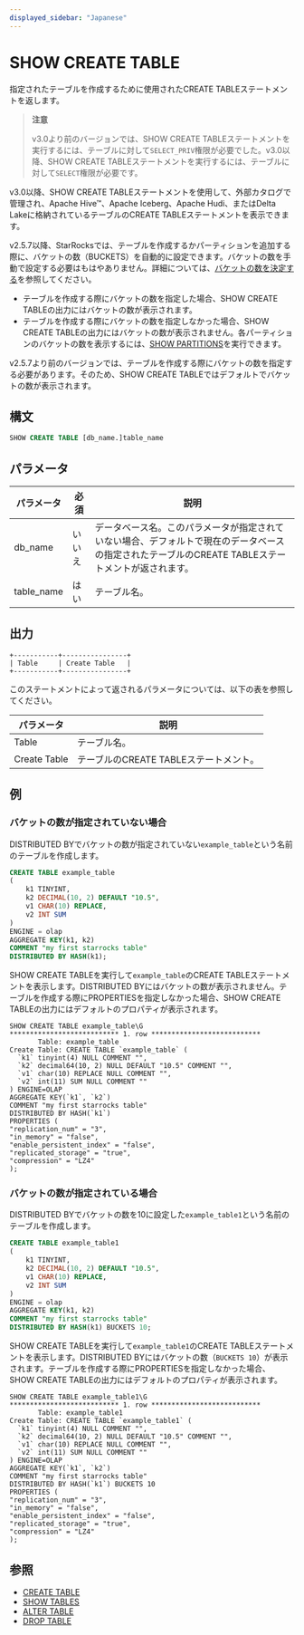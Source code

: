 ```yaml
---
displayed_sidebar: "Japanese"
---
```


# SHOW CREATE TABLE

指定されたテーブルを作成するために使用されたCREATE TABLEステートメントを返します。

> **注意**
>
> v3.0より前のバージョンでは、SHOW CREATE TABLEステートメントを実行するには、テーブルに対して`SELECT_PRIV`権限が必要でした。v3.0以降、SHOW CREATE TABLEステートメントを実行するには、テーブルに対して`SELECT`権限が必要です。

v3.0以降、SHOW CREATE TABLEステートメントを使用して、外部カタログで管理され、Apache Hive™、Apache Iceberg、Apache Hudi、またはDelta Lakeに格納されているテーブルのCREATE TABLEステートメントを表示できます。

v2.5.7以降、StarRocksでは、テーブルを作成するかパーティションを追加する際に、バケットの数（BUCKETS）を自動的に設定できます。バケットの数を手動で設定する必要はもはやありません。詳細については、[バケットの数を決定する](../../../table_design/Data_distribution.md#determine-the-number-of-buckets)を参照してください。

- テーブルを作成する際にバケットの数を指定した場合、SHOW CREATE TABLEの出力にはバケットの数が表示されます。
- テーブルを作成する際にバケットの数を指定しなかった場合、SHOW CREATE TABLEの出力にはバケットの数が表示されません。各パーティションのバケットの数を表示するには、[SHOW PARTITIONS](SHOW_PARTITIONS.md)を実行できます。

v2.5.7より前のバージョンでは、テーブルを作成する際にバケットの数を指定する必要があります。そのため、SHOW CREATE TABLEではデフォルトでバケットの数が表示されます。

## 構文

```SQL
SHOW CREATE TABLE [db_name.]table_name
```

## パラメータ

| **パラメータ** | **必須** | **説明**                                                     |
| -------------- | --------- | ------------------------------------------------------------ |
| db_name        | いいえ    | データベース名。このパラメータが指定されていない場合、デフォルトで現在のデータベースの指定されたテーブルのCREATE TABLEステートメントが返されます。 |
| table_name     | はい      | テーブル名。                                                 |

## 出力

```Plain
+-----------+----------------+
| Table     | Create Table   |                                               
+-----------+----------------+
```

このステートメントによって返されるパラメータについては、以下の表を参照してください。

| **パラメータ** | **説明**                   |
| -------------- | -------------------------- |
| Table          | テーブル名。               |
| Create Table   | テーブルのCREATE TABLEステートメント。 |

## 例

### バケットの数が指定されていない場合

DISTRIBUTED BYでバケットの数が指定されていない`example_table`という名前のテーブルを作成します。

```SQL
CREATE TABLE example_table
(
    k1 TINYINT,
    k2 DECIMAL(10, 2) DEFAULT "10.5",
    v1 CHAR(10) REPLACE,
    v2 INT SUM
)
ENGINE = olap
AGGREGATE KEY(k1, k2)
COMMENT "my first starrocks table"
DISTRIBUTED BY HASH(k1);
```

SHOW CREATE TABLEを実行して`example_table`のCREATE TABLEステートメントを表示します。DISTRIBUTED BYにはバケットの数が表示されません。テーブルを作成する際にPROPERTIESを指定しなかった場合、SHOW CREATE TABLEの出力にはデフォルトのプロパティが表示されます。

```Plain
SHOW CREATE TABLE example_table\G
*************************** 1. row ***************************
       Table: example_table
Create Table: CREATE TABLE `example_table` (
  `k1` tinyint(4) NULL COMMENT "",
  `k2` decimal64(10, 2) NULL DEFAULT "10.5" COMMENT "",
  `v1` char(10) REPLACE NULL COMMENT "",
  `v2` int(11) SUM NULL COMMENT ""
) ENGINE=OLAP 
AGGREGATE KEY(`k1`, `k2`)
COMMENT "my first starrocks table"
DISTRIBUTED BY HASH(`k1`)
PROPERTIES (
"replication_num" = "3",
"in_memory" = "false",
"enable_persistent_index" = "false",
"replicated_storage" = "true",
"compression" = "LZ4"
);
```

### バケットの数が指定されている場合

DISTRIBUTED BYでバケットの数を10に設定した`example_table1`という名前のテーブルを作成します。

```SQL
CREATE TABLE example_table1
(
    k1 TINYINT,
    k2 DECIMAL(10, 2) DEFAULT "10.5",
    v1 CHAR(10) REPLACE,
    v2 INT SUM
)
ENGINE = olap
AGGREGATE KEY(k1, k2)
COMMENT "my first starrocks table"
DISTRIBUTED BY HASH(k1) BUCKETS 10;
```

SHOW CREATE TABLEを実行して`example_table1`のCREATE TABLEステートメントを表示します。DISTRIBUTED BYにはバケットの数（`BUCKETS 10`）が表示されます。テーブルを作成する際にPROPERTIESを指定しなかった場合、SHOW CREATE TABLEの出力にはデフォルトのプロパティが表示されます。

```plain
SHOW CREATE TABLE example_table1\G
*************************** 1. row ***************************
       Table: example_table1
Create Table: CREATE TABLE `example_table1` (
  `k1` tinyint(4) NULL COMMENT "",
  `k2` decimal64(10, 2) NULL DEFAULT "10.5" COMMENT "",
  `v1` char(10) REPLACE NULL COMMENT "",
  `v2` int(11) SUM NULL COMMENT ""
) ENGINE=OLAP 
AGGREGATE KEY(`k1`, `k2`)
COMMENT "my first starrocks table"
DISTRIBUTED BY HASH(`k1`) BUCKETS 10 
PROPERTIES (
"replication_num" = "3",
"in_memory" = "false",
"enable_persistent_index" = "false",
"replicated_storage" = "true",
"compression" = "LZ4"
);
```

## 参照

- [CREATE TABLE](../data-definition/CREATE_TABLE.md)
- [SHOW TABLES](../data-manipulation/SHOW_TABLES.md)
- [ALTER TABLE](../data-definition/ALTER_TABLE.md)
- [DROP TABLE](../data-definition/DROP_TABLE.md)
